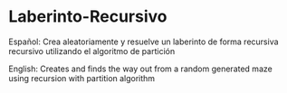 # Laberinto-Recursivo
Español:
Crea aleatoriamente y resuelve un laberinto de forma recursiva recursivo utilizando el algoritmo de partición

English:
Creates and finds the way out from a random generated maze using recursion with partition algorithm
